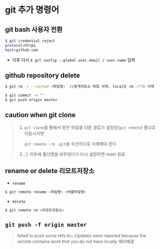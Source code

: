 # git 추가 명령어



## git bash 사용자 전환

```bash
$ git credential reject
protocol=https
host=github.com
```

- 이후 다시 `$ git config --global user.email / user.name`  입력



## github repository delete

```bash
$ git rm -r --cached <파일명>  //원격저장소 파일 삭제, local은 rm -rf로 삭제
```

```bash
$ git commit -m ""
$ git push origin master
```





## caution when git clone

> 1. `git clone`을 통해서 받은 파일을 다른 경로가 설정된(`git remote`) 폴더로 이동시키면
>
>    `git remote -rm .git`을 우선적으로 삭제해야 한다.
>
> 2. 그  이후에 폴더명을 바꾸었다가 다시 설정하면 reset 완료





## rename or delete 리모트저장소

-  `rename`

```bash
$ git remote rename <파일명> <바꿀파일명>
```



- `delete`

```bash
$ git remote rm <리모트저장소>
```

## `git push -f origin master`
>failed to push some refs to~,Updates were rejected because the remote contains work that you do not have locally 에러해결

